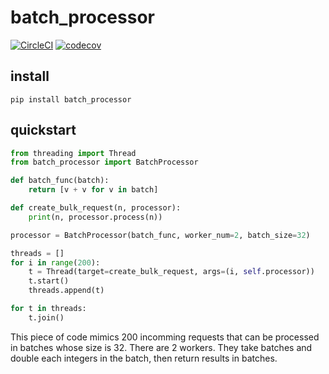 # batch_processor

[![CircleCI](https://circleci.com/gh/leon0707/batch_processor.svg?style=svg)](https://circleci.com/gh/leon0707/batch_processor)
[![codecov](https://codecov.io/gh/leon0707/batch_processor/branch/master/graph/badge.svg)](https://codecov.io/gh/leon0707/batch_processor)

## install
```shell
pip install batch_processor
```

## quickstart
```python
from threading import Thread
from batch_processor import BatchProcessor

def batch_func(batch):
    return [v + v for v in batch]

def create_bulk_request(n, processor):
    print(n, processor.process(n))

processor = BatchProcessor(batch_func, worker_num=2, batch_size=32)

threads = []
for i in range(200):
    t = Thread(target=create_bulk_request, args=(i, self.processor))
    t.start()
    threads.append(t)

for t in threads:
    t.join()
```

This piece of code mimics 200 incomming requests that can be processed in batches whose size is 32. There are 2 workers. They take batches and double each integers in the batch, then return results in batches.

